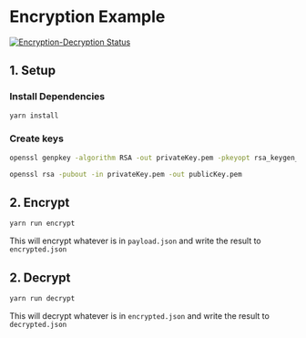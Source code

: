 # Encryption Example
[![Encryption-Decryption Status](https://github.com/Marc-Cilliers/encryption_example/actions/workflows/encryption.yml/badge.svg)](https://github.com/Marc-Cilliers/encryption_example/actions/workflows/encryption.yml)


## 1. Setup

### Install Dependencies
```bash
yarn install
```

### Create keys
```bash
openssl genpkey -algorithm RSA -out privateKey.pem -pkeyopt rsa_keygen_bits:2048
```

```bash
openssl rsa -pubout -in privateKey.pem -out publicKey.pem
```

## 2. Encrypt
```bash
yarn run encrypt
```

This will encrypt whatever is in `payload.json` and write the result to `encrypted.json`

## 2. Decrypt
```bash
yarn run decrypt
```

This will decrypt whatever is in `encrypted.json` and write the result to `decrypted.json`

